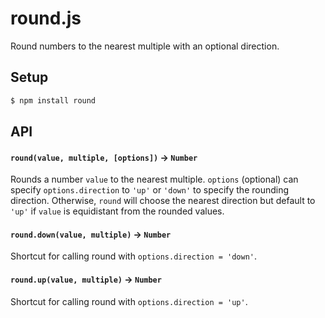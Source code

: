 round.js
========

Round numbers to the nearest multiple with an optional direction.

## Setup

```js
$ npm install round
```

## API

#### `round(value, multiple, [options])` -> `Number`
Rounds a number `value` to the nearest multiple. `options` (optional) can specify `options.direction` to `'up'` or `'down'` to specify the rounding direction. Otherwise, `round` will choose the nearest direction but default to `'up'` if `value` is equidistant from the rounded values.

#### `round.down(value, multiple)` -> `Number`

Shortcut for calling round with `options.direction = 'down'`.

#### `round.up(value, multiple)` -> `Number`

Shortcut for calling round with `options.direction = 'up'`.
